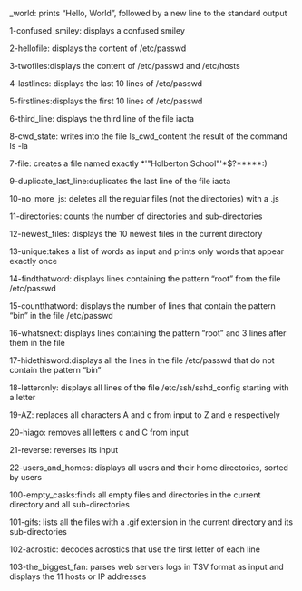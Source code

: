 
_world: prints “Hello, World”, followed by a new line to the standard output

1-confused_smiley: displays a confused smiley

2-hellofile: displays the content of /etc/passwd

3-twofiles:displays the content of /etc/passwd and /etc/hosts

4-lastlines: displays the last 10 lines of /etc/passwd

5-firstlines:displays the first 10 lines of /etc/passwd

6-third_line: displays the third line of the file iacta

8-cwd_state: writes into the file ls_cwd_content the result of the command ls -la

7-file:  creates a file named exactly *\'"Holberton School"'\*$?*****:)

9-duplicate_last_line:duplicates the last line of the file iacta

10-no_more_js: deletes all the regular files (not the directories) with a .js

11-directories: counts the number of directories and sub-directories

12-newest_files: displays the 10 newest files in the current directory

13-unique:takes a list of words as input and prints only words that appear exactly once

14-findthatword: displays lines containing the pattern “root” from the file /etc/passwd

15-countthatword: displays the number of lines that contain the pattern “bin” in the file /etc/passwd

16-whatsnext: displays lines containing the pattern “root” and 3 lines after them in the file

17-hidethisword:displays all the lines in the file /etc/passwd that do not contain the pattern “bin”

18-letteronly: displays all lines of the file /etc/ssh/sshd_config starting with a letter

19-AZ: replaces all characters A and c from input to Z and e respectively

20-hiago: removes all letters c and C from input

21-reverse: reverses its input

22-users_and_homes: displays all users and their home directories, sorted by users

100-empty_casks:finds all empty files and directories in the current directory and all sub-directories

101-gifs: lists all the files with a .gif extension in the current directory and its sub-directories

102-acrostic: decodes acrostics that use the first letter of each line

103-the_biggest_fan: parses web servers logs in TSV format as input and displays the 11 hosts or IP addresses
